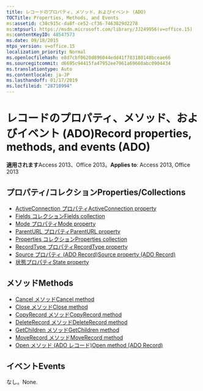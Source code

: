 ```yaml
---
title: レコードのプロパティ、メソッド、およびイベント (ADO)
TOCTitle: Properties, Methods, and Events
ms:assetid: c38c915c-da8f-ce52-cf36-7463829d2278
ms:mtpsurl: https://msdn.microsoft.com/library/JJ249956(v=office.15)
ms:contentKeyID: 48547573
ms.date: 09/18/2015
mtps_version: v=office.15
localization_priority: Normal
ms.openlocfilehash: e8d7cbf0620d896044edd41f783180148bceae66
ms.sourcegitcommit: d6695c94415fa47952ee7961a69660abc0904434
ms.translationtype: Auto
ms.contentlocale: ja-JP
ms.lasthandoff: 01/17/2019
ms.locfileid: "28710994"
---
```

# <a name="record-properties-methods-and-events-ado"></a><span data-ttu-id="a88a4-102">レコードのプロパティ、メソッド、およびイベント (ADO)</span><span class="sxs-lookup"><span data-stu-id="a88a4-102">Record properties, methods, and events (ADO)</span></span>

<span data-ttu-id="a88a4-103">**適用されます**Access 2013、Office 2013。</span><span class="sxs-lookup"><span data-stu-id="a88a4-103">**Applies to**: Access 2013, Office 2013</span></span>

## <a name="propertiescollections"></a><span data-ttu-id="a88a4-104">プロパティ/コレクション</span><span class="sxs-lookup"><span data-stu-id="a88a4-104">Properties/Collections</span></span>

- [<span data-ttu-id="a88a4-105">ActiveConnection プロパティ</span><span class="sxs-lookup"><span data-stu-id="a88a4-105">ActiveConnection property</span></span>](activeconnection-property-ado.md)
- [<span data-ttu-id="a88a4-106">Fields コレクション</span><span class="sxs-lookup"><span data-stu-id="a88a4-106">Fields collection</span></span>](fields-collection-ado.md)
- [<span data-ttu-id="a88a4-107">Mode プロパティ</span><span class="sxs-lookup"><span data-stu-id="a88a4-107">Mode property</span></span>](mode-property-ado.md)
- [<span data-ttu-id="a88a4-108">ParentURL プロパティ</span><span class="sxs-lookup"><span data-stu-id="a88a4-108">ParentURL property</span></span>](parenturl-property-ado.md)
- [<span data-ttu-id="a88a4-109">Properties コレクション</span><span class="sxs-lookup"><span data-stu-id="a88a4-109">Properties collection</span></span>](properties-collection-ado.md)
- [<span data-ttu-id="a88a4-110">RecordType プロパティ</span><span class="sxs-lookup"><span data-stu-id="a88a4-110">RecordType property</span></span>](recordtype-property-ado.md)
- [<span data-ttu-id="a88a4-111">Source プロパティ (ADO Record)</span><span class="sxs-lookup"><span data-stu-id="a88a4-111">Source property (ADO Record)</span></span>](source-property-ado-record.md)
- [<span data-ttu-id="a88a4-112">状態プロパティ</span><span class="sxs-lookup"><span data-stu-id="a88a4-112">State property</span></span>](state-property-ado.md)


## <a name="methods"></a><span data-ttu-id="a88a4-113">メソッド</span><span class="sxs-lookup"><span data-stu-id="a88a4-113">Methods</span></span>

- [<span data-ttu-id="a88a4-114">Cancel メソッド</span><span class="sxs-lookup"><span data-stu-id="a88a4-114">Cancel method</span></span>](cancel-method-ado.md)
- [<span data-ttu-id="a88a4-115">Close メソッド</span><span class="sxs-lookup"><span data-stu-id="a88a4-115">Close method</span></span>](close-method-ado.md)
- [<span data-ttu-id="a88a4-116">CopyRecord メソッド</span><span class="sxs-lookup"><span data-stu-id="a88a4-116">CopyRecord method</span></span>](copyrecord-method-ado.md)
- [<span data-ttu-id="a88a4-117">DeleteRecord メソッド</span><span class="sxs-lookup"><span data-stu-id="a88a4-117">DeleteRecord method</span></span>](deleterecord-method-ado.md)
- [<span data-ttu-id="a88a4-118">GetChildren メソッド</span><span class="sxs-lookup"><span data-stu-id="a88a4-118">GetChildren method</span></span>](getchildren-method-ado.md)
- [<span data-ttu-id="a88a4-119">MoveRecord メソッド</span><span class="sxs-lookup"><span data-stu-id="a88a4-119">MoveRecord method</span></span>](moverecord-method-ado.md)
- [<span data-ttu-id="a88a4-120">Open メソッド (ADO レコード)</span><span class="sxs-lookup"><span data-stu-id="a88a4-120">Open method (ADO Record)</span></span>](open-method-ado-record.md)

## <a name="events"></a><span data-ttu-id="a88a4-121">イベント</span><span class="sxs-lookup"><span data-stu-id="a88a4-121">Events</span></span>

<span data-ttu-id="a88a4-122">なし。</span><span class="sxs-lookup"><span data-stu-id="a88a4-122">None.</span></span>

